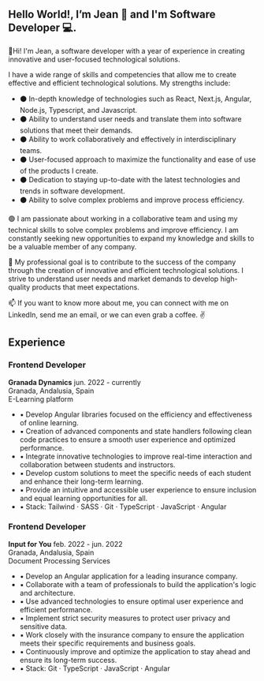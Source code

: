 ## Hello World!, I’m Jean 👋 and I'm Software Developer 💻. 

👋Hi! I'm Jean, a software developer with a year of experience in creating innovative and user-focused technological solutions.

I have a wide range of skills and competencies that allow me to create effective and efficient technological solutions. My strengths include:

- ⚫ In-depth knowledge of technologies such as React, Next.js, Angular, Node.js, Typescript, and Javascript.
- ⚫ Ability to understand user needs and translate them into software solutions that meet their demands.
- ⚫ Ability to work collaboratively and effectively in interdisciplinary teams.
- ⚫ User-focused approach to maximize the functionality and ease of use of the products I create.
- ⚫ Dedication to staying up-to-date with the latest technologies and trends in software development.
- ⚫ Ability to solve complex problems and improve process efficiency.

🟢 I am passionate about working in a collaborative team and using my technical skills to solve complex problems and improve efficiency. I am constantly seeking new opportunities to expand my knowledge and skills to be a valuable member of any company.

🎯 My professional goal is to contribute to the success of the company through the creation of innovative and efficient technological solutions. I strive to understand user needs and market demands to develop high-quality products that meet expectations.

📫 If you want to know more about me, you can connect with me on LinkedIn, send me an email, or we can even grab a coffee. ✌

## Experience

### Frontend Developer
**Granada Dynamics**  jun. 2022 - currently \
Granada, Andalusia, Spain \
E-Learning platform 

- ▪ Develop Angular libraries focused on the efficiency and effectiveness of online learning.
- ▪ Creation of advanced components and state handlers following clean code practices to ensure a smooth user experience and optimized performance.
- ▪ Integrate innovative technologies to improve real-time interaction and collaboration between students and instructors.
- ▪ Develop custom solutions to meet the specific needs of each student and enhance their long-term learning.
- ▪ Provide an intuitive and accessible user experience to ensure inclusion and equal learning opportunities for all.
- ▪ Stack: Tailwind · SASS · Git · TypeScript · JavaScript · Angular


### Frontend Developer
**Input for You**  feb. 2022 - jun. 2022 \
Granada, Andalusia, Spain \
Document Processing Services 

- ▪ Develop an Angular application for a leading insurance company.
- ▪ Collaborate with a team of professionals to build the application's logic and architecture.
- ▪ Use advanced technologies to ensure optimal user experience and efficient performance.
- ▪ Implement strict security measures to protect user privacy and sensitive data.
- ▪ Work closely with the insurance company to ensure the application meets their specific requirements and business goals.
- ▪ Continuously improve and optimize the application to stay ahead and ensure its long-term success.
- ▪ Stack: Git · TypeScript · JavaScript · Angular
